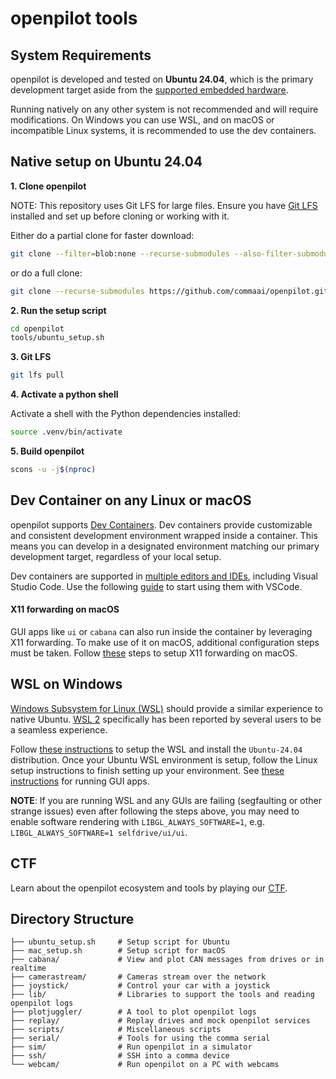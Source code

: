 # openpilot tools

## System Requirements

openpilot is developed and tested on **Ubuntu 24.04**, which is the primary development target aside from the [supported embedded hardware](https://github.com/commaai/openpilot#running-on-a-dedicated-device-in-a-car).

Running natively on any other system is not recommended and will require modifications. On Windows you can use WSL, and on macOS or incompatible Linux systems, it is recommended to use the dev containers.

## Native setup on Ubuntu 24.04

**1. Clone openpilot**

NOTE: This repository uses Git LFS for large files. Ensure you have [Git LFS](https://git-lfs.com/) installed and set up before cloning or working with it.

Either do a partial clone for faster download:
``` bash
git clone --filter=blob:none --recurse-submodules --also-filter-submodules https://github.com/commaai/openpilot.git
```

or do a full clone:
``` bash
git clone --recurse-submodules https://github.com/commaai/openpilot.git
```

**2. Run the setup script**

``` bash
cd openpilot
tools/ubuntu_setup.sh
```

**3. Git LFS**

``` bash
git lfs pull
```

**4. Activate a python shell**

Activate a shell with the Python dependencies installed:
``` bash
source .venv/bin/activate
```

**5. Build openpilot**

``` bash
scons -u -j$(nproc)
```

## Dev Container on any Linux or macOS

openpilot supports [Dev Containers](https://containers.dev/). Dev containers provide customizable and consistent development environment wrapped inside a container. This means you can develop in a designated environment matching our primary development target, regardless of your local setup.

Dev containers are supported in [multiple editors and IDEs](https://containers.dev/supporting), including Visual Studio Code. Use the following [guide](https://code.visualstudio.com/docs/devcontainers/containers) to start using them with VSCode.

#### X11 forwarding on macOS

GUI apps like `ui` or `cabana` can also run inside the container by leveraging X11 forwarding. To make use of it on macOS, additional configuration steps must be taken. Follow [these](https://gist.github.com/sorny/969fe55d85c9b0035b0109a31cbcb088) steps to setup X11 forwarding on macOS.

## WSL on Windows

[Windows Subsystem for Linux (WSL)](https://docs.microsoft.com/en-us/windows/wsl/about) should provide a similar experience to native Ubuntu. [WSL 2](https://docs.microsoft.com/en-us/windows/wsl/compare-versions) specifically has been reported by several users to be a seamless experience.

Follow [these instructions](https://docs.microsoft.com/en-us/windows/wsl/install) to setup the WSL and install the `Ubuntu-24.04` distribution. Once your Ubuntu WSL environment is setup, follow the Linux setup instructions to finish setting up your environment. See [these instructions](https://learn.microsoft.com/en-us/windows/wsl/tutorials/gui-apps) for running GUI apps.

**NOTE**: If you are running WSL and any GUIs are failing (segfaulting or other strange issues) even after following the steps above, you may need to enable software rendering with `LIBGL_ALWAYS_SOFTWARE=1`, e.g. `LIBGL_ALWAYS_SOFTWARE=1 selfdrive/ui/ui`.

## CTF
Learn about the openpilot ecosystem and tools by playing our [CTF](/tools/CTF.md).

## Directory Structure

```
├── ubuntu_setup.sh     # Setup script for Ubuntu
├── mac_setup.sh        # Setup script for macOS
├── cabana/             # View and plot CAN messages from drives or in realtime
├── camerastream/       # Cameras stream over the network
├── joystick/           # Control your car with a joystick
├── lib/                # Libraries to support the tools and reading openpilot logs
├── plotjuggler/        # A tool to plot openpilot logs
├── replay/             # Replay drives and mock openpilot services
├── scripts/            # Miscellaneous scripts
├── serial/             # Tools for using the comma serial
├── sim/                # Run openpilot in a simulator
├── ssh/                # SSH into a comma device
└── webcam/             # Run openpilot on a PC with webcams
```
